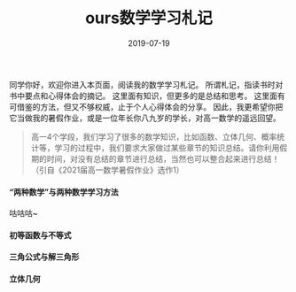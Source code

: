 ﻿---
title: ours数学学习札记
date: 2019-07-19
tags:
---

同学你好，欢迎你进入本页面，阅读我的数学学习札记。
所谓札记，指读书时对书中要点和心得体会的摘记。
这里面有知识，但更多的是总结和思考。
这里面有可借鉴的方法，但又不够权威，止于个人心得体会的分享。
因此，我更希望你把它当做我的暑假作业，或是一位年长你八九岁的学长，对高一数学的遥远回望。

> 高一4个学段，我们学习了很多的数学知识，比如函数、立体几何、概率统计等，学习的过程中，我们要求大家做过某些章节的知识总结。请你利用假期的时间，对没有总结的章节进行总结，当然也可以整合起来进行总结！（引自《2021届高一数学暑假作业》选作1）

#### “两种数学”与两种数学学习方法

咕咕咕~

#### 初等函数与不等式

#### 三角公式与解三角形

#### 立体几何
